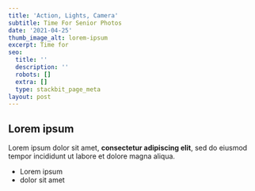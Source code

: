 ```yaml
---
title: 'Action, Lights, Camera'
subtitle: Time For Senior Photos
date: '2021-04-25'
thumb_image_alt: lorem-ipsum
excerpt: Time for
seo:
  title: ''
  description: ''
  robots: []
  extra: []
  type: stackbit_page_meta
layout: post
---
```

## Lorem ipsum

Lorem ipsum dolor sit amet, **consectetur adipiscing elit**, sed do eiusmod tempor incididunt ut labore et dolore magna aliqua.

- Lorem ipsum
- dolor sit amet